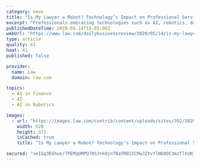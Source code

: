 ```yaml
---
category: news
title: "Is My Lawyer a Robot? Technology’s Impact on Professional Services"
excerpt: "Professionals embracing technologies such as AI, robotics, data rooms, deal management platforms, client portals, automated reporting and e-signatures will be able to provide their services faster, better and at lower rates."
publishedDateTime: 2020-05-14T15:01:00Z
webUrl: "https://www.law.com/dailybusinessreview/2020/05/14/is-my-lawyer-a-robot-technologys-impact-on-professional-services/"
type: article
quality: 41
heat: 41
published: false

provider:
  name: Law
  domain: law.com

topics:
  - AI in Finance
  - AI
  - AI in Robotics

images:
  - url: "https://images.law.com/contrib/content/uploads/sites/392/2020/05/Handfinger-Drover-Article-202005140943.jpg"
    width: 620
    height: 372
    isCached: true
    title: "Is My Lawyer a Robot? Technology’s Impact on Professional Services"

secured: "veIGq3EGhue/7PEMqUMPO78SJ+kOjnTBaTRB15CMwJZYvYlN60OC3mzTlkUNj5VqySHTQWNWYhnuoCjIzqsQx9CpW0xlCuffp0dX+fcRO/1Th3neSLDodrL3Ok0JEEpAIW9nwTB9BQ1LPgUbAbc7ayp6qrLtjfpyFPe/O6ANRSF8uVTDzh/ESKPSPxjwBnb/pNEhtM1N5boUzp/hWaCdvoOAbILxyfipUG4FXzGQGKR2jhjdoIJpZao4q+wNZKG+3qmiKYDI1EKXn8Bq5zwbB1ZCMN7HTwIYZHtzsdPUrK8rvAa2W3ckluuCy9cyDJA7AvQuBAS5oDkZuuir+zasumQX2mIUNpTxotTTGcTV+dM9ZJH066Hmr5h7DYHacAXjzd0FS6TBm0tXBYTtHjlGVkGvcaQOjCyrJx2YRCsdkdV/dQYYJuvj9qhIXi3JJj6NnbiI8MgYU2Lub9kZFKkFuJ8Lra7F1WPkdaZ/oZEh4K0=;SA+vZv/0K+srEt00r9I6dg=="
---
```


